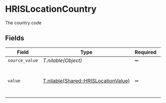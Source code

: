 # HRISLocationCountry

The country code


## Fields

| Field                                                                            | Type                                                                             | Required                                                                         | Description                                                                      | Example                                                                          |
| -------------------------------------------------------------------------------- | -------------------------------------------------------------------------------- | -------------------------------------------------------------------------------- | -------------------------------------------------------------------------------- | -------------------------------------------------------------------------------- |
| `source_value`                                                                   | *T.nilable(Object)*                                                              | :heavy_minus_sign:                                                               | N/A                                                                              |                                                                                  |
| `value`                                                                          | [T.nilable(Shared::HRISLocationValue)](../../models/shared/hrislocationvalue.md) | :heavy_minus_sign:                                                               | The ISO3166-1 Alpha2 Code of the Country                                         | US                                                                               |